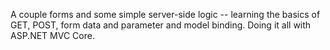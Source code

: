 A couple forms and some simple server-side logic -- learning the basics of GET, POST, form data and parameter and model binding. Doing it all with ASP.NET MVC Core. 